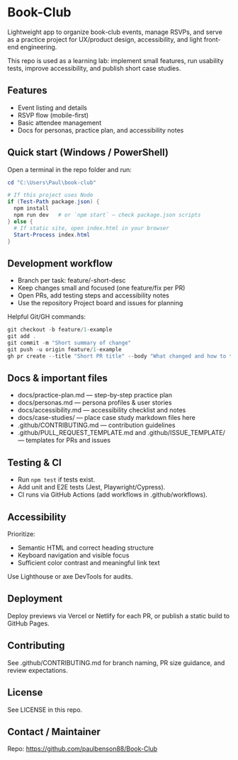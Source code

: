 # Book-Club

Lightweight app to organize book-club events, manage RSVPs, and serve as a practice project for UX/product design, accessibility, and light front-end engineering.

This repo is used as a learning lab: implement small features, run usability tests, improve accessibility, and publish short case studies.

## Features
- Event listing and details
- RSVP flow (mobile-first)
- Basic attendee management
- Docs for personas, practice plan, and accessibility notes

## Quick start (Windows / PowerShell)
Open a terminal in the repo folder and run:

```powershell
cd "C:\Users\Paul\book-club"

# If this project uses Node
if (Test-Path package.json) {
  npm install
  npm run dev   # or `npm start` — check package.json scripts
} else {
  # If static site, open index.html in your browser
  Start-Process index.html
}
```

## Development workflow
- Branch per task: feature/<issue-number>-short-desc
- Keep changes small and focused (one feature/fix per PR)
- Open PRs, add testing steps and accessibility notes
- Use the repository Project board and issues for planning

Helpful Git/GH commands:
```powershell
git checkout -b feature/1-example
git add .
git commit -m "Short summary of change"
git push -u origin feature/1-example
gh pr create --title "Short PR title" --body "What changed and how to test"
```

## Docs & important files
- docs/practice-plan.md — step-by-step practice plan
- docs/personas.md — persona profiles & user stories
- docs/accessibility.md — accessibility checklist and notes
- docs/case-studies/ — place case study markdown files here
- .github/CONTRIBUTING.md — contribution guidelines
- .github/PULL_REQUEST_TEMPLATE.md and .github/ISSUE_TEMPLATE/ — templates for PRs and issues

## Testing & CI
- Run `npm test` if tests exist.
- Add unit and E2E tests (Jest, Playwright/Cypress).
- CI runs via GitHub Actions (add workflows in .github/workflows).

## Accessibility
Prioritize:
- Semantic HTML and correct heading structure
- Keyboard navigation and visible focus
- Sufficient color contrast and meaningful link text

Use Lighthouse or axe DevTools for audits.

## Deployment
Deploy previews via Vercel or Netlify for each PR, or publish a static build to GitHub Pages.

## Contributing
See .github/CONTRIBUTING.md for branch naming, PR size guidance, and review expectations.

## License
See LICENSE in this repo.

## Contact / Maintainer
Repo: https://github.com/paulbenson88/Book-Club